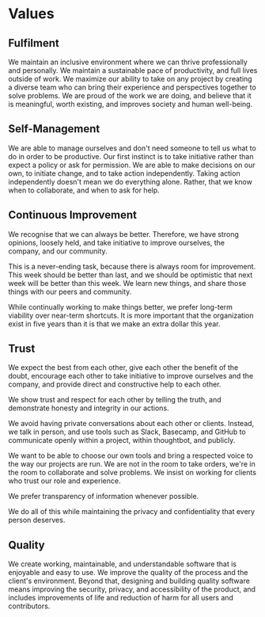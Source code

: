 # Values


## Fulfilment

We maintain an inclusive environment where we can thrive professionally and personally. We maintain a sustainable pace of productivity, and full lives outside of work. We maximize our ability to take on any project by creating a diverse team who can bring their experience and perspectives together to solve problems. We are proud of the work we are doing, and believe that it is meaningful, worth existing, and improves society and human well-being.


## Self-Management

We are able to manage ourselves and don't need someone to tell us what to do in order to be productive. Our first instinct is to take initiative rather than expect a policy or ask for permission. We are able to make decisions on our own, to initiate change, and to take action independently. Taking action independently doesn't mean we do everything alone. Rather, that we know when to collaborate, and when to ask for help.


## Continuous Improvement

We recognise that we can always be better. Therefore, we have strong opinions, loosely held, and take initiative to improve ourselves, the company, and our community.

This is a never-ending task, because there is always room for improvement. This week should be better than last, and we should be optimistic that next week will be better than this week. We learn new things, and share those things with our peers and community.

While continually working to make things better, we prefer long-term viability over near-term shortcuts. It is more important that the organization exist in five years than it is that we make an extra dollar this year.


## Trust

We expect the best from each other, give each other the benefit of the doubt, encourage each other to take initiative to improve ourselves and the company, and provide direct and constructive help to each other.

We show trust and respect for each other by telling the truth, and demonstrate honesty and integrity in our actions.

We avoid having private conversations about each other or clients. Instead, we talk in person, and use tools such as Slack, Basecamp, and GitHub to communicate openly within a project, within thoughtbot, and publicly.

We want to be able to choose our own tools and bring a respected voice to the way our projects are run. We are not in the room to take orders, we're in the room to collaborate and solve problems. We insist on working for clients who trust our role and experience.

We prefer transparency of information whenever possible.

We do all of this while maintaining the privacy and confidentiality that every person deserves.


## Quality

We create working, maintainable, and understandable software that is enjoyable and easy to use. We improve the quality of the process and the client's environment. Beyond that, designing and building quality software means improving the security, privacy, and accessibility of the product, and includes improvements of life and reduction of harm for all users and contributors.
